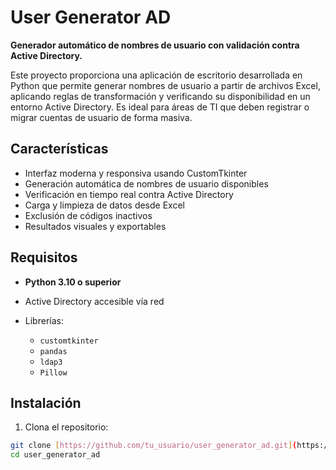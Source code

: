 # User Generator AD

**Generador automático de nombres de usuario con validación contra Active Directory.**

Este proyecto proporciona una aplicación de escritorio desarrollada en Python que permite generar nombres de usuario a partir de archivos Excel, aplicando reglas de transformación y verificando su disponibilidad en un entorno Active Directory. Es ideal para áreas de TI que deben registrar o migrar cuentas de usuario de forma masiva.

## Características

- Interfaz moderna y responsiva usando CustomTkinter
- Generación automática de nombres de usuario disponibles
- Verificación en tiempo real contra Active Directory
- Carga y limpieza de datos desde Excel
- Exclusión de códigos inactivos
- Resultados visuales y exportables

## Requisitos

- **Python 3.10 o superior**
- Active Directory accesible vía red
- Librerías:

  - `customtkinter`
  - `pandas`
  - `ldap3`
  - `Pillow`

## Instalación

1. Clona el repositorio:
```bash
git clone [https://github.com/tu_usuario/user_generator_ad.git](https://github.com/Placido28/user_generator_ad.git)
cd user_generator_ad
